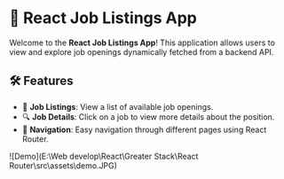 # 📘 React Job Listings App

Welcome to the **React Job Listings App**! This application allows users to view and explore job openings dynamically fetched from a backend API.

## 🛠️ Features

- 📜 **Job Listings**: View a list of available job openings.
- 🔍 **Job Details**: Click on a job to view more details about the position.
- 🧭 **Navigation**: Easy navigation through different pages using React Router.

![Demo](E:\Web develop\React\Greater Stack\React Router\src\assets\demo.JPG)
